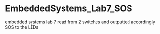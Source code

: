 EmbeddedSystems_Lab7_SOS
========================

embedded systems lab 7 read from 2 switches and outputted accordingly SOS to the LEDs
